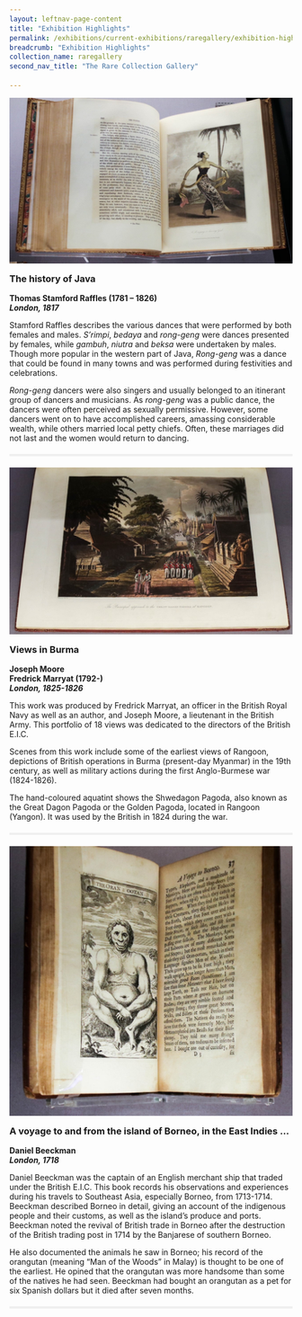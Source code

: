 ```yaml
---
layout: leftnav-page-content
title: "Exhibition Highlights"
permalink: /exhibitions/current-exhibitions/raregallery/exhibition-highlights/
breadcrumb: "Exhibition Highlights"
collection_name: raregallery
second_nav_title: "The Rare Collection Gallery"

---
```


![An open book, showcasing a coloured illustration of a dancing woman in traditional garb.](/images/event-images/rarecollection/the-rare-collection-gallery-the-history-of-java.jpg)

<h3 style="margin-top: 10px;">The history of Java</h3>

<p style="margin-top: 10px; margin-bottom: 10px;"><strong>Thomas Stamford Raffles (1781 – 1826)</strong><br>
<strong><em>London, 1817</em></strong></p>

Stamford Raffles describes the various dances that were performed by both females and males. <em>S’rimpi</em>, <em>bedaya</em> and <em>rong-geng</em> were dances presented by females, while <em>gambuh</em>, <em>niutra</em> and <em>beksa</em> were undertaken by males. Though more popular in the western part of Java, <em>Rong-geng</em> was a dance that could be found in many towns and was performed during festivities and celebrations.

<em>Rong-geng</em> dancers were also singers and usually belonged to an itinerant group of dancers and musicians. As <em>rong-geng</em> was a public dance, the dancers were often perceived as sexually permissive. However, some dancers went on to have accomplished careers, amassing considerable wealth, while others married local petty chiefs. Often, these marriages did not last and the women would return to dancing.

<div class="sgds-container__miniline">
    <div class="row" style="margin-top: 20px; margin-bottom: 20px;">
        <div class="col is-6 is-offset-3" style="padding: 2px 0; background-color: #efefef;">
        </div>
    </div>
</div>

![An open book, showcasing a coloured illustration of a street. British soldiers are marching through. In the distant background, there is the Golden Pagoda.](/images/event-images/rarecollection/the-rare-collection-gallery-views-in-burma.jpg)

<h3 style="margin-top: 10px;">Views in Burma</h3>

<p style="margin-top: 10px; margin-bottom: 10px;"><strong>Joseph Moore</strong><br>
<strong>Fredrick Marryat (1792-)</strong><br>
<strong><em>London, 1825-1826</em></strong></p>

This work was produced by Fredrick Marryat, an officer in the British Royal Navy as well as an author, and Joseph Moore, a lieutenant in the British Army. This portfolio of 18 views was dedicated to the directors of the British E.I.C.

Scenes from this work include some of the earliest views of Rangoon, depictions of British operations in Burma (present-day Myanmar) in the 19th century, as well as military actions during the first Anglo-Burmese war (1824-1826).

The hand-coloured aquatint shows the Shwedagon Pagoda, also known as the Great Dagon Pagoda or the Golden Pagoda, located in Rangoon (Yangon). It was used by the British in 1824 during the war.

<div class="sgds-container__miniline">
    <div class="row" style="margin-top: 20px; margin-bottom: 20px;">
        <div class="col is-6 is-offset-3" style="padding: 2px 0; background-color: #efefef;">
        </div>
    </div>
</div>

![An open book, with a black and white illustration of an orangutan on the left page. It sits on a rock facing the reader, and it looks more human than ape.](/images/event-images/rarecollection/the-rare-collection-gallery-a-voyage-to.jpg)

<h3 style="margin-top: 10px;">A voyage to and from the island of Borneo, in the East Indies …</h3>

<p style="margin-top: 10px; margin-bottom: 10px;"><strong>Daniel Beeckman</strong><br>
<strong><em>London, 1718</em></strong></p>

Daniel Beeckman was the captain of an English merchant ship that traded under the British E.I.C. This book records his observations and experiences during his travels to Southeast Asia, especially Borneo, from 1713-1714. Beeckman described Borneo in detail, giving an account of the indigenous people and their customs, as well as the island’s produce and ports. Beeckman noted the revival of British trade in Borneo after the destruction of the British trading post in 1714 by the Banjarese of southern Borneo.

He also documented the animals he saw in Borneo; his record of the orangutan (meaning “Man of the Woods” in Malay) is thought to be one of the earliest. He opined that the orangutan was more handsome than some of the natives he had seen. Beeckman had bought an orangutan as a pet for six Spanish dollars but it died after seven months.

<div class="sgds-container__miniline">
    <div class="row" style="margin-top: 20px; margin-bottom: 20px;">
        <div class="col is-6 is-offset-3" style="padding: 2px 0; background-color: #efefef;">
        </div>
    </div>
</div>